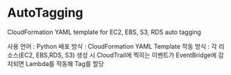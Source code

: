 # AutoTagging
CloudFormation YAML template for EC2, EBS, S3, RDS auto tagging

사용 언어 : Python
배포 방식 : CloudFormation YAML Template
작동 방식 : 각 리소스(EC2, EBS,RDS, S3) 생성 시 CloudTrail에 찍히는 이벤트가 EventBridge에 감지되면 Lambda를 작동해 Tag를 할당
